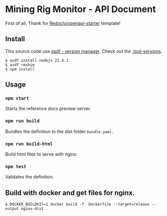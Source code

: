 # Mining Rig Monitor - API Document
First of all, Thank for [Redocly/openapi-starter](https://github.com/Redocly/openapi-starter) template!


## Install
This source code use [asdf - version manager](https://asdf-vm.com/). Check out the [.tool-versions](./.tool-versions).
```
$ asdf install nodejs 22.4.1
$ asdf reshim
$ npm install
```

## Usage

### `npm start`
Starts the reference docs preview server.

### `npm run build`
Bundles the definition to the dist folder `bundle.yaml`.

### `npm run build-html`
Build html files to serve with nginx.

### `npm test`
Validates the definition.


## Build with docker and get files for nginx.
```
$ DOCKER_BUILDKIT=1 docker build -f  Dockerfile --target=release --output nginx-dist .
```
